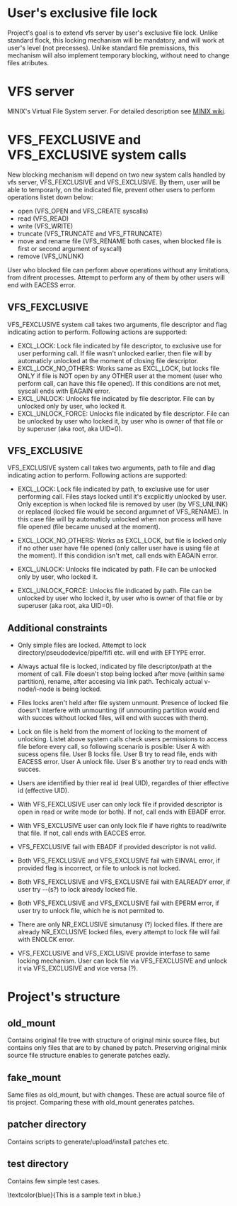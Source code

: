 # User's exclusive file lock
Project's goal is to extend vfs server by user's exclusive file lock. Unlike standard flock, this locking mechanism will be mandatory, and will work at user's level (not precesses). Unlike standard file premissions, this mechanism will also implement temporary blocking, without need to change files atributes.

# VFS server
MINIX's Virtual File System server. For detailed description see [MINIX wiki](https://wiki.minix3.org/doku.php?id=developersguide:vfsinternals).

# VFS_FEXCLUSIVE and VFS_EXCLUSIVE system calls

New blocking mechanism will depend on two new system calls handled by vfs server, VFS_FEXCLUSIVE and VFS_EXCLUSIVE.
By them, user will be able to temporarly, on the indicated file, prevent other users to perform operations listet down below:
+ open (VFS_OPEN and VFS_CREATE syscalls)
+ read (VFS_READ)
+ write (VFS_WRITE)
+ truncate (VFS_TRUNCATE and VFS_FTRUNCATE)
+ move and rename file (VFS_RENAME both cases, when blocked file is first or second argument of syscall)
+ remove (VFS_UNLINK)

User who blocked file can perform above operations without any limitations, from difrent processes. Attempt to perform any of them by other users will end with EACESS error.

## VFS_FEXCLUSIVE

VFS_FEXCLUSIVE system call takes two arguments, file descriptor and flag indicating action to perform. Following actions are supported:
+ EXCL_LOCK: Lock file indicated by file descriptor, to exclusive use for user performing call. If file wasn't unlocked earlier, then file will by automaticly unlocked at the moment of closing file descriptor.
+ EXCL_LOCK_NO_OTHERS: Works same as EXCL_LOCK, but locks file ONLY if file is NOT open by any OTHER user at the moment (user who perform call, can have this file opened). If this conditions are not met, syscall ends with EAGAIN error.
+ EXCL_UNLOCK: Unlocks file indicated by file descriptor. File can by unlocked only by user, who locked it.
+ EXCL_UNLOCK_FORCE: Unlocks file indicated by file descriptor. File can be unlocked by user who locked it, by user who is owner of that file or by superuser (aka root, aka UID=0).

## VFS_EXCLUSIVE

VFS_EXCLUSIVE system call takes two arguments, path to file and dlag indicating action to perform. Following actions are supported:

+ EXCL_LOCK: Lock file indicated by path, to exclusive use for user performing call. Files stays locked until it's excplicitly unlocked by user. Only exception is when locked file is removed by user (by VFS_UNLINK) or replaced (locked file would be second argumnet of VFS_RENAME). In this case file will by automaticly unlocked when non process will have file opened (file became unused at the moment).

+ EXCL_LOCK_NO_OTHERS: Works as EXCL_LOCK, but file is locked only if no other user have file opened (only caller user have is using file at the moment). If this condidion isn't met, call ends with EAGAIN error.

+ EXCL_UNLOCK: Unlocks file indicated by path. File can be unlocked only by user, who locked it.

+ EXCL_UNLOCK_FORCE: Unlocks file indicated by path. File can be unlocked by user who locked it, by user who is owner of that file or by superuser (aka root, aka UID=0).

## Additional constraints

+ Only simple files are locked. Attempt to lock directory/pseudodevice/pipe/fifi etc. will end with EFTYPE error.

+ Always actual file is locked, indicated by file descriptor/path at the moment of call. File doesn't stop being locked after move (within same partition), rename, after accesing via link path. Techicaly actual v-node/i-node is being locked.

+ Files locks aren't held after file system unmount. Presence of locked file doesn't interfere with unmounting (if unmounting partition would end with succes without locked files, will end with succes with them).

+ Lock on file is held from the moment of locking to the moment of unlocking. Listet above system calls check users permissions to access file before every call, so following scenario is posible: User A with sucess opens file. User B locks file. User B try to read file, ends with EACESS error. User A unlock file. User B's another try to read ends with succes.

+ Users are identified by thier real id (real UID), regardles of thier effective id (effective UID).

+ With VFS_FEXCLUSIVE user can only lock file if provided descriptor is open in read or write mode (or both). If not, call ends with EBADF error. 

+ With VFS_EXCLUSIVE user can only lock file if have rights to read/write that file. If not, call ends with EACCES error.

+ VFS_FEXCLUSIVE fail with EBADF if provided descriptor is not valid.

+ Both VFS_FEXCLUSIVE and VFS_EXCLUSIVE fail with EINVAL error, if provided flag is incorrect, or file to unlock is not locked.

+ Both VFS_FEXCLUSIVE and VFS_EXCLUSIVE fail with EALREADY error, if user try --(s?) to lock already locked file.

+ Both VFS_FEXCLUSIVE and VFS_EXCLUSIVE fail with EPERM error, if user try to unlock file, which he is not permited to.

+ There are only NR_EXCLUSIVE simutanusy (?) locked files. If there are already NR_EXCLUSIVE locked files, every attempt to lock file will fail with ENOLCK error.

+ VFS_FEXCLUSIVE and VFS_EXCLUSIVE provide interfase to same locking mechanism. User can lock file via VFS_FEXCLUSIVE and unlock it via VFS_EXCLUSIVE and vice versa (?).

# Project's structure

## old_mount

Contains original file tree with structure of original minix source files, but contains only files that are to by chaned by patch. Preserving original minix source file structure enables to generate patches eazly.

## fake_mount 
Same files as old_mount, but with changes. These are actual source file of tis project. Comparing these with old_mount generates patches.

## patcher directory

Contains scripts to generate/upload/install patches etc.

## test directory 

Contains few simple test cases.

\textcolor{blue}{This is a sample text in blue.}
